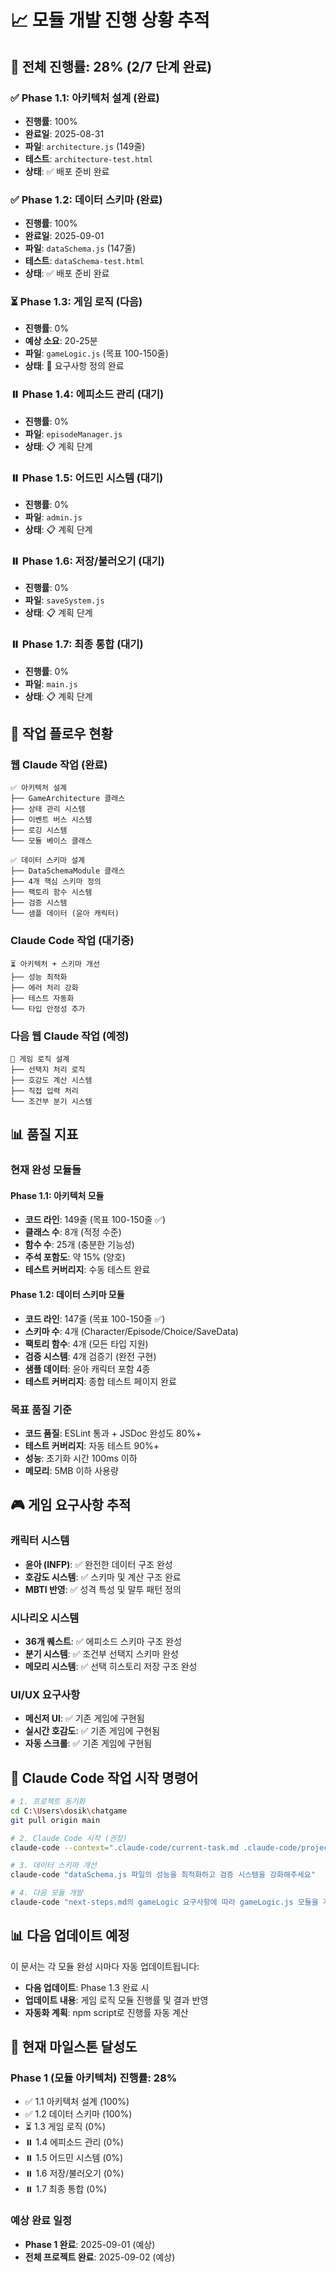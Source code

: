 # 📈 모듈 개발 진행 상황 추적

## 🎯 전체 진행률: 28% (2/7 단계 완료)

### ✅ Phase 1.1: 아키텍처 설계 (완료)
- **진행률**: 100%
- **완료일**: 2025-08-31  
- **파일**: `architecture.js` (149줄)
- **테스트**: `architecture-test.html`
- **상태**: ✅ 배포 준비 완료

### ✅ Phase 1.2: 데이터 스키마 (완료)
- **진행률**: 100%
- **완료일**: 2025-09-01
- **파일**: `dataSchema.js` (147줄)
- **테스트**: `dataSchema-test.html`
- **상태**: ✅ 배포 준비 완료

### ⏳ Phase 1.3: 게임 로직 (다음)
- **진행률**: 0%
- **예상 소요**: 20-25분
- **파일**: `gameLogic.js` (목표 100-150줄)
- **상태**: 🎯 요구사항 정의 완료

### ⏸️ Phase 1.4: 에피소드 관리 (대기)  
- **진행률**: 0%
- **파일**: `episodeManager.js`
- **상태**: 📋 계획 단계

### ⏸️ Phase 1.5: 어드민 시스템 (대기)
- **진행률**: 0%  
- **파일**: `admin.js`
- **상태**: 📋 계획 단계

### ⏸️ Phase 1.6: 저장/불러오기 (대기)
- **진행률**: 0%
- **파일**: `saveSystem.js`  
- **상태**: 📋 계획 단계

### ⏸️ Phase 1.7: 최종 통합 (대기)
- **진행률**: 0%
- **파일**: `main.js`
- **상태**: 📋 계획 단계

## 🔄 작업 플로우 현황

### 웹 Claude 작업 (완료)
```
✅ 아키텍처 설계
├── GameArchitecture 클래스
├── 상태 관리 시스템  
├── 이벤트 버스 시스템
├── 로깅 시스템
└── 모듈 베이스 클래스

✅ 데이터 스키마 설계
├── DataSchemaModule 클래스
├── 4개 핵심 스키마 정의
├── 팩토리 함수 시스템
├── 검증 시스템
└── 샘플 데이터 (윤아 캐릭터)
```

### Claude Code 작업 (대기중)
```  
⏳ 아키텍처 + 스키마 개선
├── 성능 최적화
├── 에러 처리 강화
├── 테스트 자동화
└── 타입 안정성 추가
```

### 다음 웹 Claude 작업 (예정)
```
🎯 게임 로직 설계  
├── 선택지 처리 로직
├── 호감도 계산 시스템
├── 직접 입력 처리
└── 조건부 분기 시스템
```

## 📊 품질 지표

### 현재 완성 모듈들
#### Phase 1.1: 아키텍처 모듈
- **코드 라인**: 149줄 (목표 100-150줄 ✅)
- **클래스 수**: 8개 (적정 수준)
- **함수 수**: 25개 (충분한 기능성)
- **주석 포함도**: 약 15% (양호)
- **테스트 커버리지**: 수동 테스트 완료

#### Phase 1.2: 데이터 스키마 모듈  
- **코드 라인**: 147줄 (목표 100-150줄 ✅)
- **스키마 수**: 4개 (Character/Episode/Choice/SaveData)
- **팩토리 함수**: 4개 (모든 타입 지원)
- **검증 시스템**: 4개 검증기 (완전 구현)
- **샘플 데이터**: 윤아 캐릭터 포함 4종
- **테스트 커버리지**: 종합 테스트 페이지 완료

### 목표 품질 기준
- **코드 품질**: ESLint 통과 + JSDoc 완성도 80%+
- **테스트 커버리지**: 자동 테스트 90%+  
- **성능**: 초기화 시간 100ms 이하
- **메모리**: 5MB 이하 사용량

## 🎮 게임 요구사항 추적

### 캐릭터 시스템
- **윤아 (INFP)**: ✅ 완전한 데이터 구조 완성
- **호감도 시스템**: ✅ 스키마 및 계산 구조 완료  
- **MBTI 반영**: ✅ 성격 특성 및 말투 패턴 정의

### 시나리오 시스템
- **36개 퀘스트**: ✅ 에피소드 스키마 구조 완성
- **분기 시스템**: ✅ 조건부 선택지 스키마 완성
- **메모리 시스템**: ✅ 선택 히스토리 저장 구조 완성

### UI/UX 요구사항
- **메신저 UI**: ✅ 기존 게임에 구현됨
- **실시간 호감도**: ✅ 기존 게임에 구현됨
- **자동 스크롤**: ✅ 기존 게임에 구현됨

## 🔗 Claude Code 작업 시작 명령어

```bash
# 1. 프로젝트 동기화
cd C:\Users\dosik\chatgame
git pull origin main

# 2. Claude Code 시작 (권장)
claude-code --context=".claude-code/current-task.md .claude-code/project-context.md .claude-code/handoff-notes.md"

# 3. 데이터 스키마 개선
claude-code "dataSchema.js 파일의 성능을 최적화하고 검증 시스템을 강화해주세요"

# 4. 다음 모듈 개발
claude-code "next-steps.md의 gameLogic 요구사항에 따라 gameLogic.js 모듈을 개발해주세요"
```

## 📊 다음 업데이트 예정

이 문서는 각 모듈 완성 시마다 자동 업데이트됩니다:
- **다음 업데이트**: Phase 1.3 완료 시  
- **업데이트 내용**: 게임 로직 모듈 진행률 및 결과 반영
- **자동화 계획**: npm script로 진행률 자동 계산

## 🎯 현재 마일스톤 달성도

### Phase 1 (모듈 아키텍처) 진행률: 28%
- ✅ 1.1 아키텍처 설계 (100%)
- ✅ 1.2 데이터 스키마 (100%)  
- ⏳ 1.3 게임 로직 (0%)
- ⏸️ 1.4 에피소드 관리 (0%)
- ⏸️ 1.5 어드민 시스템 (0%)
- ⏸️ 1.6 저장/불러오기 (0%)
- ⏸️ 1.7 최종 통합 (0%)

### 예상 완료 일정
- **Phase 1 완료**: 2025-09-01 (예상)
- **전체 프로젝트 완료**: 2025-09-02 (예상)
